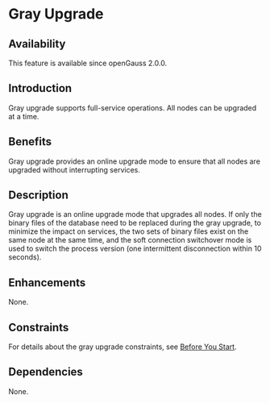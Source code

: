 # Gray Upgrade<a name="EN-US_TOPIC_0000001105235296"></a>

## Availability<a name="section56086982"></a>

This feature is available since openGauss 2.0.0.

## Introduction<a name="section35020791"></a>

Gray upgrade supports full-service operations. All nodes can be upgraded at a time.

## Benefits<a name="section46751668"></a>

Gray upgrade provides an online upgrade mode to ensure that all nodes are upgraded without interrupting services.

## Description<a name="section18111828"></a>

Gray upgrade is an online upgrade mode that upgrades all nodes. If only the binary files of the database need to be replaced during the gray upgrade, to minimize the impact on services, the two sets of binary files exist on the same node at the same time, and the soft connection switchover mode is used to switch the process version \(one intermittent disconnection within 10 seconds\).

## Enhancements<a name="section28788730"></a>

None.

## Constraints<a name="section06531946143616"></a>

For details about the gray upgrade constraints, see [Before You Start](../DatabaseOMGuide/before-you-start.md).
 
## Dependencies<a name="section57771982"></a>

None.


